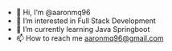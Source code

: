 - 👋 Hi, I’m @aaronmq96
- 👀 I’m interested in Full Stack Development
- 🌱 I’m currently learning Java Springboot
- 📫 How to reach me aaronmq96@gmail.com

<!---
aaronmq96/aaronmq96 is a ✨ special ✨ repository because its `README.md` (this file) appears on your GitHub profile.
You can click the Preview link to take a look at your changes.
--->
